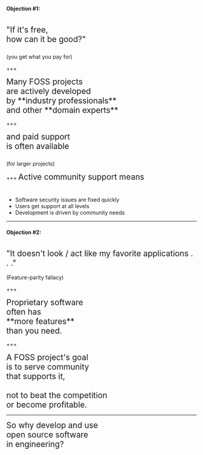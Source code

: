 #### **Objection #1:**
<br>
<span style="font-size:150%">
"If it's free,<br>
how can it be good?"<br><br>
</span>
(you get what you pay for)

+++

<span style="font-size:150%">
Many FOSS projects<br>
are actively developed<br>
by **industry professionals**<br>
and other **domain experts**
</span>

+++

<span style="font-size:150%">
and paid support<br>
is often available<br><br>
</span>
(for larger projects)

+++
<span style="font-size:150%">
Active community support means<br><br>
</span>
<ul class=" ">
<li class="fragment li-nested-item" data-notes=" ">Software security issues are fixed quickly</li>
<li class="fragment li-nested-item" data-notes=" ">Users get support at all levels</li>
<li class="fragment li-nested-item" data-notes=" ">Development is driven by community needs</li>
</ul>

---

#### **Objection #2:**
<br>
<span style="font-size:150%">
"It doesn't look / act like
my favorite applications . . ."
</span>
<br><br>
(Feature-parity fallacy)

+++

<span style="font-size:150%">
Proprietary software<br>
often has<br>
**more features**<br>
than you need.<br>
</span>

+++

<span style="font-size:150%">
A FOSS project's goal<br>
is to serve community<br>
that supports it,<br>
<br>
not to beat the competition<br>
or become profitable.
</span>

---
[/]: # "why_open_source_engineering"

<span style="font-size:150%">
So why develop and use<br>
open source software<br>
in engineering?<br>
</span>